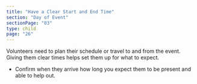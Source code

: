 ```yaml
---
title: "Have a Clear Start and End Time"
section: "Day of Event"
sectionPage: "03"
type: child
page: "26"
---
```


Volunteers need to plan their schedule or travel to and from the event. Giving them clear times helps set them up for what to expect.

- Confirm when they arrive how long you expect them to be present and able to help out.
